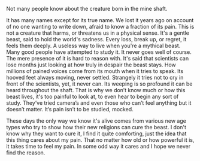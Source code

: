 Not many people know about the creature born in the mine shaft.

It has many names except for its true name. We lost it years ago on account of no one wanting to write down, afraid to know a fraction of its pain. This is not a creature that harms, or threatens us in a physical sense. It's a gentle beast, said to hold the world's sadness. Every loss, break up, or regret, it feels them deeply. A useless way to live when you're a mythical beast. Many good people have attempted to study it. It never goes well of course. The mere presence of it is hard to reason with. It's said that scientists can lose months just looking at how truly in despair the beast stays. How millions of pained voices come from its mouth when it tries to speak. Its hooved feet always moving, never settled. Strangely it tries not to cry in front of the scientists, yet, it never can. Its weeping is so profound it can be heard throughout the shaft. That is why we don’t know much or how this beast lives, it's too painful to look at, to even hear to begin any sort of study. They’ve tried camera’s and even those who can’t feel anything but it doesn’t matter. It’s pain isn’t to be studied, mocked. 

These days the only way we know it's alive comes from various new age types  who try to show how their new religions can cure the beast. I don't know why they want to cure it, I find it quite comforting, just the idea that this thing cares about my pain. That no matter how old or how powerful it is, it takes time to feel my pain. In some odd way it cares and I hope we never find the reason. 